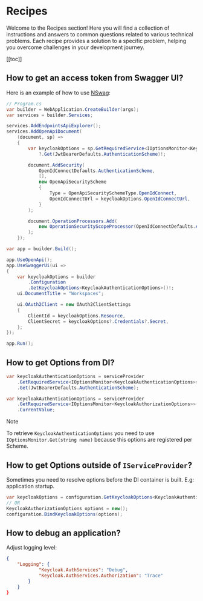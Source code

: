 # Recipes

Welcome to the Recipes section! Here you will find a collection of instructions and answers to common questions related to various technical problems. Each recipe provides a solution to a specific problem, helping you overcome challenges in your development journey.

[[toc]]

## How to get an access token from Swagger UI?

Here is an example of how to use [NSwag](https://github.com/RicoSuter/NSwag/wiki/AspNetCore-Middleware#add-oauth2-authentication-openapi-3):

```csharp
// Program.cs
var builder = WebApplication.CreateBuilder(args);
var services = builder.Services;

services.AddEndpointsApiExplorer();
services.AddOpenApiDocument(
    (document, sp) =>
    {
        var keycloakOptions = sp.GetRequiredService<IOptionsMonitor<KeycloakAuthenticationOptions>>()
            ?.Get(JwtBearerDefaults.AuthenticationScheme)!;

        document.AddSecurity(
            OpenIdConnectDefaults.AuthenticationScheme,
            [],
            new OpenApiSecurityScheme
            {
                Type = OpenApiSecuritySchemeType.OpenIdConnect,
                OpenIdConnectUrl = keycloakOptions.OpenIdConnectUrl,
            }
        );

        document.OperationProcessors.Add(
            new OperationSecurityScopeProcessor(OpenIdConnectDefaults.AuthenticationScheme)
        );
    });

var app = builder.Build();

app.UseOpenApi();
app.UseSwaggerUi(ui =>
{
    var keycloakOptions = builder
        .Configuration
        .GetKeycloakOptions<KeycloakAuthenticationOptions>()!;
    ui.DocumentTitle = "Workspaces";

    ui.OAuth2Client = new OAuth2ClientSettings
    {
        ClientId = keycloakOptions.Resource,
        ClientSecret = keycloakOptions?.Credentials?.Secret,
    };
});

app.Run();
```

## How to get Options from DI?

```csharp
var keycloakAuthenticationOptions = serviceProvider
    .GetRequiredService<IOptionsMonitor<KeycloakAuthenticationOptions>>()
    .Get(JwtBearerDefaults.AuthenticationScheme);

var keycloakAuthenticationOptions = serviceProvider
    .GetRequiredService<IOptionsMonitor<KeycloakAuthorizationOptions>>()
    .CurrentValue;
```

> [!NOTE]
> To retrieve `KeycloakAuthenticationOptions` you need to use `IOptionsMonitor.Get(string name)` because this options are registered per Scheme.

## How to get Options outside of `IServiceProvider`?

Sometimes you need to resolve options before the DI container is built. E.g: application startup.

```csharp
var keycloakOptions = configuration.GetKeycloakOptions<KeycloakAuthenticationOptions>()!;
// OR
KeycloakAuthorizationOptions options = new();
configuration.BindKeycloakOptions(options);
```

## How to debug an application?

Adjust logging level:

```json
{
    "Logging": {
            "Keycloak.AuthServices": "Debug",
            "Keycloak.AuthServices.Authorization": "Trace"
        }
    }
}
```
